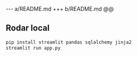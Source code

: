 --- a/README.md
+++ b/README.md
@@
 ## Rodar local
 ```bash
 pip install streamlit pandas sqlalchemy jinja2
 streamlit run app.py
